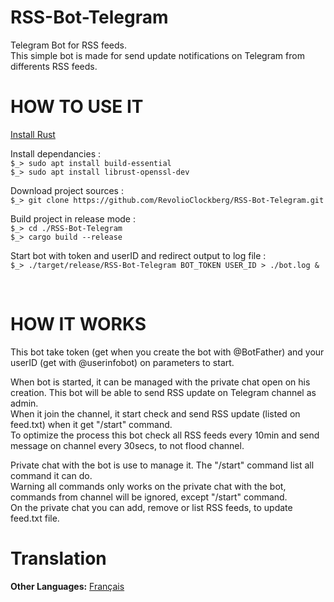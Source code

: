 # RSS-Bot-Telegram
Telegram Bot for RSS feeds.     
This simple bot is made for send update notifications on Telegram from differents RSS feeds.     

# HOW TO USE IT
[Install Rust](https://doc.rust-lang.org/cargo/getting-started/installation.html)     

Install dependancies :     
`$_> sudo apt install build-essential`     
`$_> sudo apt install librust-openssl-dev`     

Download project sources :     
`$_> git clone https://github.com/RevolioClockberg/RSS-Bot-Telegram.git`     

Build project in release mode :     
`$_> cd ./RSS-Bot-Telegram`     
`$_> cargo build --release`     

Start bot with token and userID and redirect output to log file :      
`$_> ./target/release/RSS-Bot-Telegram BOT_TOKEN USER_ID > ./bot.log &`     


&nbsp;


# HOW IT WORKS
This bot take token (get when you create the bot with @BotFather) and your userID (get with @userinfobot) on parameters to start.

When bot is started, it can be managed with the private chat open on his creation. This bot will be able to send RSS update on Telegram channel as admin.      
When it join the channel, it start check and send RSS update (listed on feed.txt) when it get "/start" command.     
To optimize the process this bot check all RSS feeds every 10min and send message on channel every 30secs, to not flood channel.     

Private chat with the bot is use to manage it. The "/start" command list all command it can do.     
Warning all commands only works on the private chat with the bot, commands from channel will be ignored, except "/start" command.     
On the private chat you can add, remove or list RSS feeds, to update feed.txt file.     

# Translation
**Other Languages:** [Français](README.fr.md)